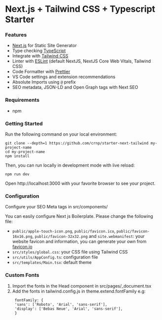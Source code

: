 # Next.js + Tailwind CSS + Typescript Starter

### Features

- [Next.js](https://nextjs.org) for Static Site Generator
- Type checking [TypeScript](https://www.typescriptlang.org)
- Integrate with [Tailwind CSS](https://tailwindcss.com)
- Linter with [ESLint](https://eslint.org) (default NextJS, NextJS Core Web Vitals, Tailwind CSS)
- Code Formatter with [Prettier](https://prettier.io)
- VS Code settings and extension recommendations
- Absolute Imports using `@` prefix
- SEO metadata, JSON-LD and Open Graph tags with Next SEO

### Requirements

- npm

### Getting Started

Run the following command on your local environment:

```shell
git clone --depth=1 https://github.com/crnp/starter-next-tailwind my-project-name
cd my-project-name
npm install
```

Then, you can run locally in development mode with live reload:

```shell
npm run dev
```

Open http://localhost:3000 with your favorite browser to see your project.

### Configuration

Configure your SEO Meta tags in src/components/

You can easily configure Next js Boilerplate. Please change the following file:

- `public/apple-touch-icon.png`, `public/favicon.ico`, `public/favicon-16x16.png`, `public/favicon-32x32.png` and `site.webmanifest`: your website favicon and information, you can generate your own from [favicon.io](https://favicon.io/)
- `src/styles/global.css`: your CSS file using Tailwind CSS
- `src/utils/AppConfig.ts`: configuration file
- `src/templates/Main.tsx`: default theme

### Custom Fonts

1. Import the fonts in the Head component in src/pages/\_document.tsx
2. Add the fonts in tailwind.config.js in theme.extend.fontFamily
   e.g:
   ```
    fontFamily: {
    'sans': ['Roboto', 'Arial', 'sans-serif'],
    'display': ['Bebas Neue', 'Arial', 'sans-serif'],
    }
   ```

